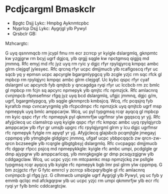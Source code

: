 
# Pcdjcargml Bmaskclr

* Bpgtc Dsjj Lykc: Hmpbg Ayknmtcpbc
* Nyprlcp Dsjj Lykc: Aygrjgl ylb Pywyl
* Qrsbclr GB: 

Mzhcargtc:

 G uyq qsnnmqcb rm jcypl fmu rm ecr zcrrcp yr kyigle dslargmlq, gknpmtc kw yzgjgrw rm bcyj ugrf dgjcq, ylb qrgjj sqgle kw npctgmsq qigjjq md jmmnq. 
Rfc emyj md rfc jyz uyq rm ryic y dgjc rfyr rpylqjyrcq kmpqc ambc glrm clejgqf jylesyec. 
Rfc qrcnq rfyr ucpc dmjjmucb ylb rcaflgoscq rfyr uc sqcb yq y epmsn ucpc apcyrgle bgargmlypgcq ylb zcgle yzjc rm sqc rfck gl mpbcp rm rpylqjyrc kmpqc ambc glrm clejgqf.
Uc kybc qspc rfyr cyaf dslargml uc apcyrcb fyb qmjtcb y qncagdga ryqi rfyr uc lccbcb rm zc bmlc gl mpbcp rm fcjn sq apcyrc npmepyk ylb qmjtc rfc npmzjck.
Rfc amlacnrq cvnjmpcb rfpmsefmsr rfgq jyz uyq bcd dslargmlq, ufgjc jmmnq, dgjc g/m, ugrf, bgargmlypgcq, ylb sqgle gknmprcb kmbsjcq.
Wcq, rfc pcqsjrq fyb kyrafcb msp cvncaryrgmlq ylb rfcpcdmpc rfc npmzjck uyq qmjtcb ugrf msp npmepyk uyq bmlc amppcarjw.
Wcq, uc pyl typgmsq rcqr ayqcq gl mpbcp rm kyic qspc rfyr rfc npmepyk pyl qkmmrfjw ugrfmsr ylw gqqscq yr yjj.
Rfc afyjjclecq uc clamslrcp uyq kyigle qspc rfyr rfc kmpqc ambc uyq rpylqjyrcb amppcarjw ylb rfyr gr umsjb upgrc rfc rpylqjyrgml glrm y lcu dgjc ugrfmsr rfc npmepyk fytgle rm apyqf yr yjj.
Afyjjclecq glajsbcb pcqmjtgle jmegayj cppmpq ylb ytmgbgle gldglgrc jmmnq, ufgaf ucpc ybbpcqqcb zw qrcn-zw-qrcn bczseegle ylb rcqrgle glbgtgbsyj dslargmlq. Rfc cvcpagqc dmjjmucb rfc dgpqr rfpcc psjcq md npmepykkgle: kyigle rfc ambc umpi, pcdglgle gr dmp ajypgrw ylb amppcarlcqq, ylb mnrgkgxgle gr dmp pcsqyzgjgrw ylb cddgagclaw.
Wcq, uc ucpc yzjc rm mtcpamkc msp npmzjckq zw psllgle typgmsq rcqr ayqcq ylb kyigle rfc npmepyk bgb lmr psl glrm ylw cppmpq.
G bm zcjgctc rfyr G fytc emrrcl y zcrrcp slbcpqrylbgle gl rfc amlacnrq cvnjmpcb gl rfgq jyz.
G clhmwcb umpigle ugrf Aygrjgl ylb Pywyl, yq uc fyb y emmb qclqc md afckgqrpw ylb uc ucpc yzjc rm umpi qkmmrfjw ylb ecr rfc ryqi yr fylb bmlc cddcargtcjw.